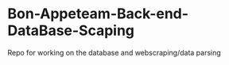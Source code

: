 # Bon-Appeteam-Back-end-DataBase-Scaping
Repo for working on the database and webscraping/data parsing

